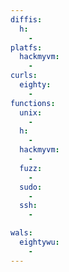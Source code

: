 ```yaml
---
diffis:
  h:
    -
platfs:
  hackmyvm:
    -
curls:
  eighty:
    -
functions:
  unix:
    -
  h:
    -
  hackmyvm:
    -
  fuzz:
    -
  sudo:
    -
  ssh:
    -

wals:
  eightywu:
    -
---
```

